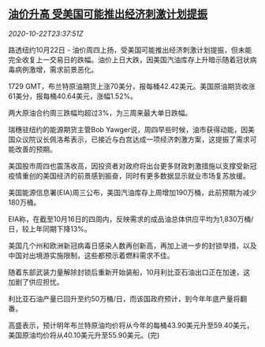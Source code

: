 <!--1603410902000-->
[油价升高 受美国可能推出经济刺激计划提振](https://cn.reuters.com/article/global-oil-close-1022-thur-idCNKBS27739N)
------

<div><i>2020-10-22T23:37:51Z</i></div><p>路透纽约10月22日 - 油价周四上扬，受美国可能推出经济刺激计划提振，但未能完全收复上一交易日的跌幅。油价上日大跌，因美国汽油库存上升暗示随着冠状病毒病例激增，需求前景恶化。</p><p>1729 GMT，布兰特原油期货上涨70美分，报每桶42.42美元。美国原油期货收涨61美分，报每桶40.64美元，涨幅1.52%。</p><p>两大原油合约周三跌幅均超过3%，为三周来最大单日跌幅。</p><p>瑞穗驻纽约的能源期货主管Bob Yawger说，周四早些时候，油市获得动能，因美国众议院议长佩洛希表示，已接近与白宫达成一项经济刺激方案，这提振了需求可能改善的预期。</p><p>美国股市周四也震荡收高，因投资者对政府将出台更多财政刺激措施以支撑受新冠疫情重创的美国经济的前景感到振奋，同时有更多数据显示就业市场复苏放缓。</p><p>美国能源信息署(EIA)周三公布，美国汽油库存上周增加190万桶，此前预期为减少180万桶。</p><p>EIA称，在截至10月16日的四周内，反映需求的成品油总体供应平均为1,830万桶/日，较上年同期下降13%。</p><p>美国几个州和欧洲新冠病毒日感染人数再创新高，再加上进一步的封锁举措，以及中国对出境游实施限制，这些都预示着燃料需求不佳。</p><p>随着东部武装力量解除封锁后重新开始装船，10月利比亚石油出口正在加速，这加剧了供应担忧。</p><p>利比亚石油产量已回升至约50万桶/日，而该国政府预计，到今年年底产量将翻番。</p><p>高盛表示，预计明年布兰特原油均价将从今年的每桶43.90美元升至59.40美元，美国原油均价将从40.10美元升至55.90美元。(完)</p>
